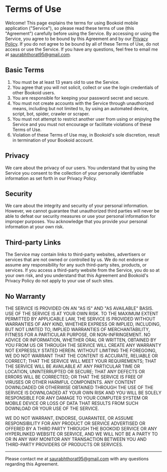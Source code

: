 # Terms of Use

Welcome! This page explains the terms for using Bookoid mobile application ("Service"), so please read these terms of use (this "Agreement") carefully before using the Service. By accessing or using the Service, you agree to be bound by this Agreement and by our [Privacy Policy](https://saurabhthorat.github.io/bookoid/privacy). If you do not agree to be bound by all of these Terms of Use, do not access or use the Service. If you have any questions, feel free to email me at [saurabhthorat95@gmail.com](mailto:saurabhthorat95@gmail.com).

## Basic Terms

1. You must be at least 13 years old to use the Service.
2. You agree that you will not solicit, collect or use  the login credentials of other Bookoid users.
3. You are responsible for keeping your password secret and secure.
4. You must not create accounts with the Service through unauthorized means, including but not limited to, by using an automated device, script, bot, spider, crawler or scraper.
5. You must not attempt to restrict another user from using or enjoying the Service and you must not encourage or facilitate violations of these Terms of Use.
6. Violation of these Terms of Use may, in Bookoid's sole discretion, result in termination of your Bookoid account.

## Privacy

We care about the privacy of our users. You understand that by using the Service you consent to the collection of your personally identifiable information as set forth in our Privacy Policy.

## Security

We care about the integrity and security of your personal information. However, we cannot guarantee  that unauthorized third parties will never be able to defeat our security measures or use your personal information for improper purposes. You acknowledge that you provide your personal information at your own risk.

## Third-party Links

The Service may contain links to third-party websites, advertisers or services that are not owned or controlled by us. We do not endorse or assume any responsibility for any such third-party sites, products, or services. If you access a third-party website from the Service, you do so at your own risk, and you understand that this Agreement and Bookoid's Privacy Policy do not apply to your use of such sites.

## No Warranty

THE SERVICE IS PROVIDED ON AN "AS IS" AND "AS AVAILABLE" BASIS. USE OF THE SERVICE IS AT YOUR OWN RISK. TO THE MAXIMUM EXTENT PERMITTED BY APPLICABLE LAW, THE SERVICE IS PROVIDED WITHOUT WARRANTIES OF ANY KIND, WHETHER EXPRESS OR IMPLIED, INCLUDING, BUT NOT LIMITED TO, IMPLIED WARRANTIES OF MERCHANTABILITY, FITNESS FOR A PARTICULAR PURPOSE, OR NON-INFRINGEMENT. NO ADVICE OR INFORMATION, WHETHER ORAL OR WRITTEN, OBTAINED BY YOU FROM US OR THROUGH THE SERVICE WILL CREATE ANY WARRANTY NOT EXPRESSLY STATED HEREIN. WITHOUT LIMITING THE FOREGOING, WE DO NOT WARRANT THAT THE CONTENT IS ACCURATE, RELIABLE OR CORRECT; THAT THE SERVICE WILL MEET YOUR REQUIREMENTS; THAT THE SERVICE WILL BE AVAILABLE AT ANY PARTICULAR TIME OR LOCATION, UNINTERRUPTED OR SECURE; THAT ANY DEFECTS OR ERRORS WILL BE CORRECTED; OR THAT THE SERVICE IS FREE OF VIRUSES OR OTHER HARMFUL COMPONENTS. ANY CONTENT DOWNLOADED OR OTHERWISE OBTAINED THROUGH THE USE OF THE SERVICE IS DOWNLOADED AT YOUR OWN RISK AND YOU WILL BE SOLELY RESPONSIBLE FOR ANY DAMAGE TO YOUR COMPUTER SYSTEM OR MOBILE DEVICE OR LOSS OF DATA THAT RESULTS FROM SUCH DOWNLOAD OR YOUR USE OF THE SERVICE. 

WE DO NOT WARRANT, ENDORSE, GUARANTEE, OR ASSUME RESPONSIBILITY FOR ANY PRODUCT OR SERVICE ADVERTISED OR OFFERED BY A THIRD PARTY THROUGH THE BOOKOID SERVICE OR ANY HYPERLINKED WEBSITE OR SERVICE, AND WE WILL NOT BE A PARTY TO OR IN ANY WAY MONITOR ANY TRANSACTION BETWEEN YOU AND THIRD-PARTY PROVIDERS OF PRODUCTS OR SERVICES.

---

Please contact me at [saurabhthorat95@gmail.com](mailto:saurabhthorat95@gmail.com) with any questions regarding this Agreement.
